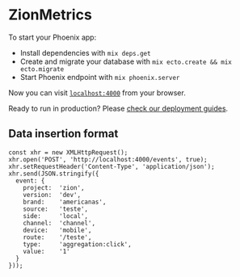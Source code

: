 # ZionMetrics

To start your Phoenix app:

  * Install dependencies with `mix deps.get`
  * Create and migrate your database with `mix ecto.create && mix ecto.migrate`
  * Start Phoenix endpoint with `mix phoenix.server`

Now you can visit [`localhost:4000`](http://localhost:4000) from your browser.

Ready to run in production? Please [check our deployment guides](http://www.phoenixframework.org/docs/deployment).

## Data insertion format
```
const xhr = new XMLHttpRequest();
xhr.open('POST', 'http://localhost:4000/events', true);
xhr.setRequestHeader('Content-Type', 'application/json');
xhr.send(JSON.stringify({
  event: {
    project:  'zion',
    version:  'dev',
    brand:    'americanas',
    source:   'teste',
    side:     'local',
    channel:  'channel',
    device:   'mobile',
    route:    '/teste',
    type:     'aggregation:click',
    value:    '1'
  }
}));
```